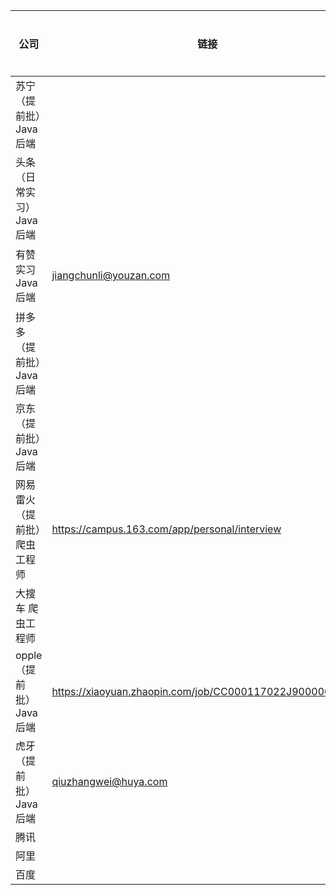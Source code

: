 | 公司                         | 链接                                                     | 投递时间 | 是否已投 | 一面     | 二面 | 三面 |
| ---------------------------- | -------------------------------------------------------- | -------- | -------- | -------- | ---- | ---- |
| 苏宁（提前批）Java 后端      |                                                          | 7月3日   | 邮箱投递 |          |      |      |
| 头条（日常实习）Java 后端    |                                                          | 7月1日   | 学长推荐 | 7/10     |      |      |
| 有赞  实习 Java 后端         | jiangchunli@youzan.com                                   | 6月28日  | 邮箱投递 | 7/5 已挂 |      |      |
| 拼多多（提前批）Java 后端    |                                                          | 7月3日   | 邮箱投递 |          |      |      |
| 京东（提前批）Java 后端      |                                                          | 7月3日   | 邮箱投递 |          |      |      |
| 网易雷火（提前批）爬虫工程师 | https://campus.163.com/app/personal/interview            | 7月5日   | 朋友推荐 | 已网申   |      |      |
| 大搜车 爬虫工程师            |                                                          | 7月5日   | 朋友推荐 |          |      |      |
| opple（提前批） Java 后端    | https://xiaoyuan.zhaopin.com/job/CC000117022J90000063000 | 7月5日   | 官网申请 |          |      |      |
| 虎牙 （提前批） Java 后端    | qiuzhangwei@huya.com                                     | 7月5日   | 邮箱投递 |          |      |      |
| 腾讯                         |                                                          |          |          |          |      |      |
| 阿里                         |                                                          |          |          |          |      |      |
| 百度                         |                                                          |          |          |          |      |      |



